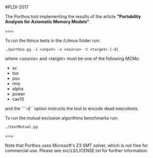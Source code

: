 #PLDI-2017

The Porthos tool implementing the results of the article **"Portability Analysis for Axiomatic Memory Models"**.

===

To run the litmus tests in the /Litmus folder run: 

```
./porthos.py -i <input> -s <source> -t <target> [-d]
```

where \<source> and \<target> must be one of the following MCMs: 
- sc
- tso
- pso
- rmo
- alpha
- power
- cav10

and the ```-d`` option instructs the tool to encode dead executions.

To run the mutual exclusion algorithms benchmarks run:

```
./testMutual.py
```
===

Note that Porthos uses Microsoft's Z3 SMT solver, which is not free for commercial use. Please see src/z3/LICENSE.txt for further information.
